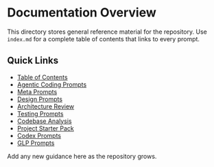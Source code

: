 # Documentation Overview

This directory stores general reference material for the repository. Use
`index.md` for a complete table of contents that links to every prompt.

## Quick Links

- [Table of Contents](index.md)
- [Agentic Coding Prompts](../agentic_coding/overview.md)
- [Meta Prompts](../meta_prompts/overview.md)
- [Design Prompts](../design_prompts/overview.md)
- [Architecture Review](../architecture_review/overview.md)
- [Testing Prompts](../testing_prompts/overview.md)
- [Codebase Analysis](../codebase_analysis/overview.md)
- [Project Starter Pack](../starter_pack/overview.md)
- [Codex Prompts](../codex_prompts/overview.md)
- [GLP Prompts](../glp_prompts/overview.md)

Add any new guidance here as the repository grows.
